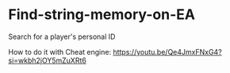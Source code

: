 # Find-string-memory-on-EA
Search for a player's personal ID

How to do it with Cheat engine: https://youtu.be/Qe4JmxFNxG4?si=wkbh2jOY5mZuXRt6
